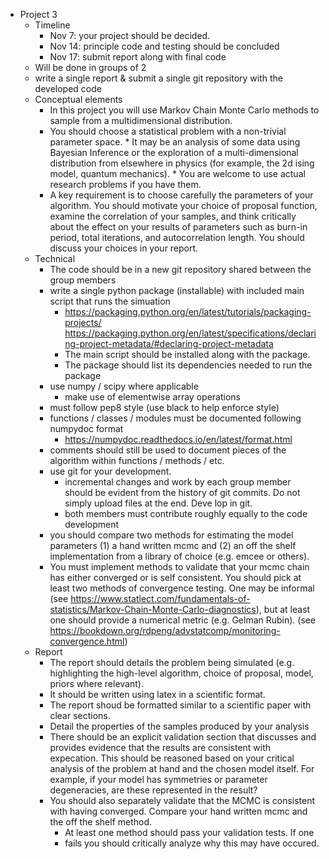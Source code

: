  * Project 3
    * Timeline
        * Nov 7:  your project should be decided.
        * Nov 14: principle code and testing should be concluded
        * Nov 17: submit report along with final code
    * Will be done in groups of 2
    * write a single report & submit a single git repository with the developed code
    * Conceptual elements
        * In this project you will use Markov Chain Monte Carlo methods to sample
          from a multidimensional distribution.
        * You should choose a statistical problem with a non-trivial parameter
          space.
                * It may be an analysis of some data using Bayesian Inference
                  or the exploration of a multi-dimensional distribution
                  from elsewhere in physics (for example, the 2d ising model,
                  quantum mechanics).
                * You are welcome to use actual research problems if you have
                  them.
        * A key requirement is to choose carefully the parameters of your algorithm.
          You should motivate your choice of proposal function, examine the correlation
          of your samples, and think critically about the effect on your results of
          parameters such as burn-in period, total iterations, and autocorrelation
          length. You should discuss your choices in your report.
    * Technical
        * The code should be in a new git repository shared between the group members
        * write a single python package (installable) with included main script that runs the simuation
            * https://packaging.python.org/en/latest/tutorials/packaging-projects/
              https://packaging.python.org/en/latest/specifications/declaring-project-metadata/#declaring-project-metadata
            * The main script should be installed along with the package.
            * The package should list its dependencies needed to run the package
        * use numpy / scipy where applicable
             * make use of elementwise array operations
        * must follow pep8 style (use black to help enforce style)
        * functions / classes / modules must be documented following numpydoc format
            * https://numpydoc.readthedocs.io/en/latest/format.html
        * comments should still be used to document pieces of the algorithm within functions / methods / etc.
        * use git for your development.
            * incremental changes and work by each group member should be evident from the history of git commits. Do not simply upload files at the end. Deve
lop in git.
            * both members must contribute roughly equally to the code development
        * you should compare two methods for estimating the model parameters
            (1) a hand written mcmc and (2) an off the shelf implementation
                from a library of choice (e.g. emcee or others).
        * You must implement methods to validate that your mcmc chain
          has either converged or is self consistent. You should pick at
          least two methods of convergence testing. One may be informal
          (see https://www.statlect.com/fundamentals-of-statistics/Markov-Chain-Monte-Carlo-diagnostics),
          but at least one should provide a numerical metric (e.g. Gelman Rubin).
          (see https://bookdown.org/rdpeng/advstatcomp/monitoring-convergence.html)
    * Report
        * The report should details the problem being simulated (e.g. highlighting the
          high-level algorithm, choice of proposal, model, priors where relevant).
        * It should be written using latex in a scientific format.
        * The report shoud be formatted similar to a scientific paper with clear sections.
        * Detail the properties of the samples produced by your analysis
        * There should be an explicit validation section that discusses
          and provides evidence that the results are consistent with expecation.
          This should be reasoned based on your critical analysis of the problem
          at hand and the chosen model itself. For example, if your model
          has symmetries or parameter degeneracies, are these represented in the
          result?
        * You should also separately validate that the MCMC is consistent with
          having converged. Compare your hand written mcmc and the off
          the shelf method.
            * At least one method should pass your validation tests. If one
            * fails you should critically analyze why this may have occured.
